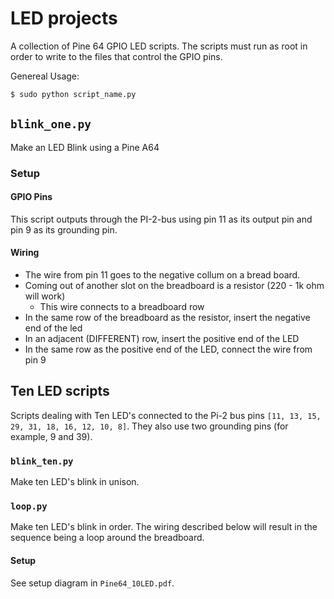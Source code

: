 # LED projects

A collection of Pine 64 GPIO LED scripts.
The scripts must run as root in order to write to the files that control
the GPIO pins.

Genereal Usage:
```bash
$ sudo python script_name.py
```

## `blink_one.py`

Make an LED Blink using a Pine A64

### Setup

#### GPIO Pins

This script outputs through the PI-2-bus using pin 11 as its output pin
and pin 9 as its grounding pin.

#### Wiring

- The wire from pin 11 goes to the negative collum on a bread board.
- Coming out of another slot on the breadboard is a resistor (220 - 1k ohm
  will work)
  - This wire connects to a breadboard row
- In the same row of the breadboard as the resistor, insert the negative end
  of the led
- In an adjacent (DIFFERENT) row, insert the positive end of the LED
- In the same row as the positive end of the LED, connect the wire from pin 9

## Ten LED scripts

Scripts dealing with Ten LED's connected to the Pi-2 bus pins `[11, 13, 15, 29, 31, 18, 16, 12, 10, 8]`.
They also use two grounding pins (for example, 9 and 39).

### `blink_ten.py`

Make ten LED's blink in unison.

### `loop.py`

Make ten LED's blink in order. The wiring described below will result in the
sequence being a loop around the breadboard.

#### Setup

See setup diagram in `Pine64_10LED.pdf`.
